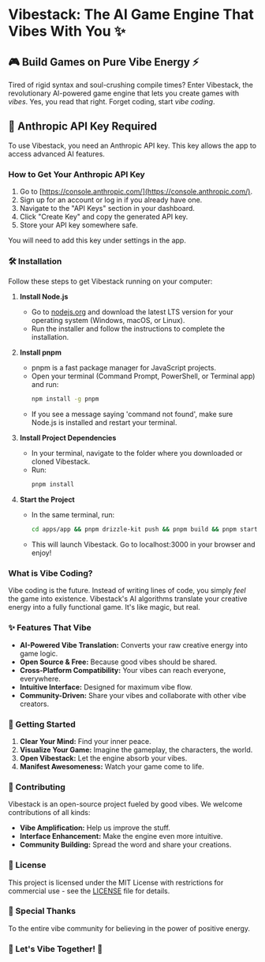 # Vibestack: The AI Game Engine That Vibes With You ✨

## 🎮 Build Games on Pure Vibe Energy ⚡️

Tired of rigid syntax and soul-crushing compile times? Enter Vibestack, the revolutionary AI-powered game engine that lets you create games with *vibes*. Yes, you read that right. Forget coding, start *vibe coding*.

## 🔑 Anthropic API Key Required

To use Vibestack, you need an Anthropic API key. This key allows the app to access advanced AI features.

### How to Get Your Anthropic API Key

1. Go to [https://console.anthropic.com/](https://console.anthropic.com/).
2. Sign up for an account or log in if you already have one.
3. Navigate to the "API Keys" section in your dashboard.
4. Click "Create Key" and copy the generated API key.
5. Store your API key somewhere safe.

You will need to add this key under settings in the app.

### 🛠️ Installation

Follow these steps to get Vibestack running on your computer:

1. **Install Node.js**
   - Go to [nodejs.org](https://nodejs.org/) and download the latest LTS version for your operating system (Windows, macOS, or Linux).
   - Run the installer and follow the instructions to complete the installation.

2. **Install pnpm**
   - pnpm is a fast package manager for JavaScript projects.
   - Open your terminal (Command Prompt, PowerShell, or Terminal app) and run:
     ```sh
     npm install -g pnpm
     ```
   - If you see a message saying 'command not found', make sure Node.js is installed and restart your terminal.

3. **Install Project Dependencies**
   - In your terminal, navigate to the folder where you downloaded or cloned Vibestack.
   - Run:
     ```sh
     pnpm install
     ```

4. **Start the Project**
   - In the same terminal, run:
     ```sh
     cd apps/app && pnpm drizzle-kit push && pnpm build && pnpm start
     ```
   - This will launch Vibestack. Go to localhost:3000 in your browser and enjoy!

### What is Vibe Coding?

Vibe coding is the future. Instead of writing lines of code, you simply *feel* the game into existence. Vibestack's AI algorithms translate your creative energy into a fully functional game. It's like magic, but real.

### ✨ Features That Vibe

*   **AI-Powered Vibe Translation:** Converts your raw creative energy into game logic.
*   **Open Source & Free:** Because good vibes should be shared.
*   **Cross-Platform Compatibility:** Your vibes can reach everyone, everywhere.
*   **Intuitive Interface:** Designed for maximum vibe flow.
*   **Community-Driven:** Share your vibes and collaborate with other vibe creators.

### 🚀 Getting Started

1.  **Clear Your Mind:** Find your inner peace.
2.  **Visualize Your Game:** Imagine the gameplay, the characters, the world.
3.  **Open Vibestack:** Let the engine absorb your vibes.
4.  **Manifest Awesomeness:** Watch your game come to life.

### 🤝 Contributing

Vibestack is an open-source project fueled by good vibes. We welcome contributions of all kinds:

*   **Vibe Amplification:** Help us improve the stuff.
*   **Interface Enhancement:** Make the engine even more intuitive.
*   **Community Building:** Spread the word and share your creations.

### 📜 License

This project is licensed under the MIT License with restrictions for commercial use - see the [LICENSE](LICENSE) file for details.

### 🙏 Special Thanks

To the entire vibe community for believing in the power of positive energy.

### 💫 Let's Vibe Together! 💫
